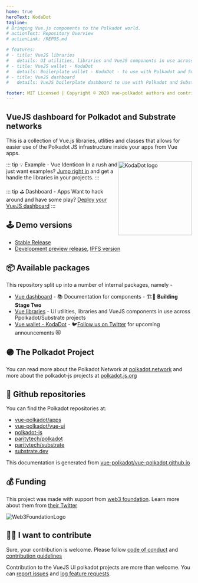 ```yaml
---
home: true
heroText: KodaDot
tagline:
# Bringing Vue.js components to the Polkadot world.
# actionText: Repository Overview
# actionLink: /REPOS.md

# features:
# - title: VueJS libraries
#   details: UI utilities, libraries and VueJS components in use across Polkadot and Substrate based networks
# - title: VueJS wallet - KodaDot
#   details: Boilerplate wallet - KodaDot - to use with Polkadot and Substrate compatible api
# - title: VueJS dashboard
#   details: VueJS boilerplate dashboard to use with Polkadot and Substrate compatible api

footer: MIT Licensed | Copyright © 2020 vue-polkadot authors and contributors
---
```

## VueJS dashboard for Polkadot and Substrate networks

This is a collection of Vue.js libraries, utlities and classes that allows for easier use of the Polkadot JS infrastructure inside your apps from Vue apps.

<img style="float: right" src="./assets/img/KodaDot_logo_843x843.png" width="200" alt="KodaDot logo" />

::: tip 💡 Example - Vue Identicon
In a rush and just want examples? [Jump right in](https://vue-polkadot.js.org/vue-ui/vue-identicon/) and get a handle the libraries in your projects.
:::

::: tip ⛳️ Dashboard - Apps
Want to hack around and have some play?  [Deploy your VueJS dashboard](/apps) 
:::

## 🕹 Demo versions

* [Stable Release](https://kodadot.netlify.app/)
* [Development preview release](https://dev-kodadot.netlify.app/), [IPFS version](http://dev-kodadot.on.fleek.co/)

## 📦 Available packages

This repository split up into a number of internal packages, namely -

- [Vue dashboard](/apps) - 📚 Documentation for components - 🏗🚧 <b>Building Stage Two</b> 
- [Vue libraries](https://vue-polkadot.js.org/vue-ui/) - UI utilities, libraries and VueJS components in use across Ppolkadot/Substrate projects 
- [Vue wallet - KodaDot](https://twitter.com/KodaDot) - 🐦[Follow us on Twitter](https://twitter.com/KodaDot) for upcoming announcements 😻

## 🟣 The Polkadot Project

You can read more about the Polkadot Network at [polkadot.network](https://polkadot.network/) and more about the polkadot-js projects at [polkadot.js.org](https://polkadot.js.org)

## 📁 Github repositories

You can find the Polkadot repositories at:
- [vue-polkadot/apps](https://github.com/vue-polkadot/apps)
- [vue-polkadot/vue-ui](https://github.com/vue-polkadot/vue-ui)
- [polkadot-js](https://github.com/polkadot-js)
- [paritytech/polkadot](https://github.com/paritytech/polkadot)
- [paritytech/substrate](https://github.com/paritytech/substrate)
- [substrate.dev](https://substrate.dev/)

This documentation is generated from [vue-polkadot/vue-polkadot.github.io](https://github.com/vue-polkadot/vue-polkadot.github.io)

## 💰 Funding

This project was made with support from [web3 foundation](https://web3.foundation/). Learn more about them from [their Twitter](https://twitter.com/web3foundation)

![Web3FoundationLogo](./assets/img/web3_foundation_grants_badge_black.png)

## 🙋‍♀️ I want to contribute

Sure, your contribution is welcome. Please follow [code of conduct](CODE_OF_CONDUCT.md) and [contribution guidelines](CONTRIBUTING.md)

Contribution to the VueJS UI polkadot projects are more than welcome. You can [report issues](https://github.com/vue-polkadot/vue-ui/issues/new) and [log feature requests](https://github.com/vue-polkadot/vue-ui/issues/new).
